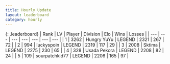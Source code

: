 ```yaml
---
title: Hourly Update
layout: leaderboard
category: hourly
---
```


{: .leaderboard}
| Rank | LV | Player | Division | Elo | Wins | Losses |
| --- | --- | --- | --- | --- | --- | --- |
| <span data-change="0">1</span> | 3262 | <span title="ID: 164871">Hungry YuYu</span> | LEGEND | <span data-change="1">2321</span> | <span data-change="4">267</span> | <span data-change="1">72</span> |
| <span data-change="0">2</span> | 994 | <span title="ID: 512212">luckyspoin</span> | LEGEND | <span data-change="0">2319</span> | <span data-change="0">117</span> | <span data-change="0">29</span> |
| <span data-change="0">3</span> | 2008 | <span title="ID: 353063">Sktima</span> | LEGEND | <span data-change="0">2275</span> | <span data-change="0">230</span> | <span data-change="0">65</span> |
| <span data-change="0">4</span> | 328 | <span title="ID: 641994">Usada Pekora</span> | LEGEND | <span data-change="0">2208</span> | <span data-change="0">82</span> | <span data-change="0">24</span> |
| <span data-change="0">5</span> | 109 | <span title="ID: 728461">sourpatchkid77</span> | LEGEND | <span data-change="0">2206</span> | <span data-change="0">165</span> | <span data-change="0">97</span> |